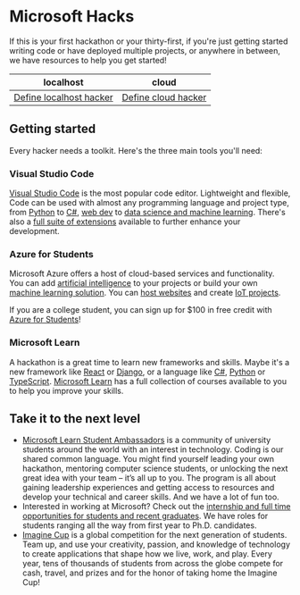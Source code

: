 # Microsoft Hacks

If this is your first hackathon or your thirty-first, if you're just getting started writing code or have deployed multiple projects, or anywhere in between, we have resources to help you get started!

| localhost                                 | cloud                             |
| ----------------------------------------- | --------------------------------- |
| [Define localhost hacker](./localhost.md) | [Define cloud hacker](./cloud.md) |

## Getting started

<!-- TODO: Add core CTAs
    - VS Code
    - A4S
    - Docs & Learn
-->

Every hacker needs a toolkit. Here's the three main tools you'll need:

### Visual Studio Code

[Visual Studio Code](https://code.visualstudio.com) is the most popular code editor. Lightweight and flexible, Code can be used with almost any programming language and project type, from [Python](https://code.visualstudio.com/docs/python/python-tutorial) to [C#](https://code.visualstudio.com/docs/languages/dotnet), [web dev](https://code.visualstudio.com/docs/nodejs/working-with-javascript) to [data science and machine learning](https://code.visualstudio.com/docs/datascience/overview). There's also a [full suite of extensions](https://marketplace.visualstudio.com/VSCode) available to further enhance your development.

### Azure for Students

Microsoft Azure offers a host of cloud-based services and functionality. You can add [artificial intelligence](https://docs.microsoft.com/azure/cognitive-services/what-are-cognitive-services?WT.mc_id=academic-0000-cxa) to your projects or build your own [machine learning solution](https://docs.microsoft.com/azure/machine-learning/overview-what-is-machine-learning-studio?WT.mc_id=academic-0000-cxa). You can [host websites](https://docs.microsoft.com/azure/static-web-apps/overview?WT.mc_id=academic-0000-cxa) and create [IoT projects](https://docs.microsoft.com/azure/iot-fundamentals/iot-introduction?WT.mc_id=academic-0000-cxa).

If you are a college student, you can sign up for $100 in free credit with [Azure for Students](https://aka.ms/a4s)!

### Microsoft Learn

A hackathon is a great time to learn new frameworks and skills. Maybe it's a new framework like [React](https://docs.microsoft.com/learn/paths/react?WT.mc_id=academic-0000-cxa) or [Django](https://docs.microsoft.com/learn/paths/django-create-data-driven-websites?WT.mc_id=academic-0000-cxa), or a language like [C#](https://docs.microsoft.com/learn/paths/csharp-first-steps?WT.mc_id=academic-0000-cxa), [Python](https://docs.microsoft.com/learn/paths/python-first-steps?WT.mc_id=academic-0000-cxa) or [TypeScript](https://docs.microsoft.com/learn/paths/build-javascript-applications-typescript?WT.mc_id=academic-0000-cxa). [Microsoft Learn](https://docs.microsoft.com/learn?WT.mc_id=academic-0000-cxa) has a full collection of courses available to you to help you improve your skills.

## Take it to the next level

- [Microsoft Learn Student Ambassadors](https://studentambassadors.microsoft.com) is a community of university students around the world with an interest in technology. Coding is our shared common language. You might find yourself leading your own hackathon, mentoring computer science students, or unlocking the next great idea with your team – it’s all up to you. The program is all about gaining leadership experiences and getting access to resources and develop your technical and career skills. And we have a lot of fun too.
- Interested in working at Microsoft? Check out the [internship and full time opportunities for students and recent graduates](https://careers.microsoft.com/students/). We have roles for students ranging all the way from first year to Ph.D. candidates.
- [Imagine Cup](https://imaginecup.microsoft.com/?WT.mc_id=academic-0000-cxa) is a global competition for the next generation of students. Team up, and use your creativity, passion, and knowledge of technology to create applications that shape how we live, work, and play. Every year, tens of thousands of students from across the globe compete for cash, travel, and prizes and for the honor of taking home the Imagine Cup!
